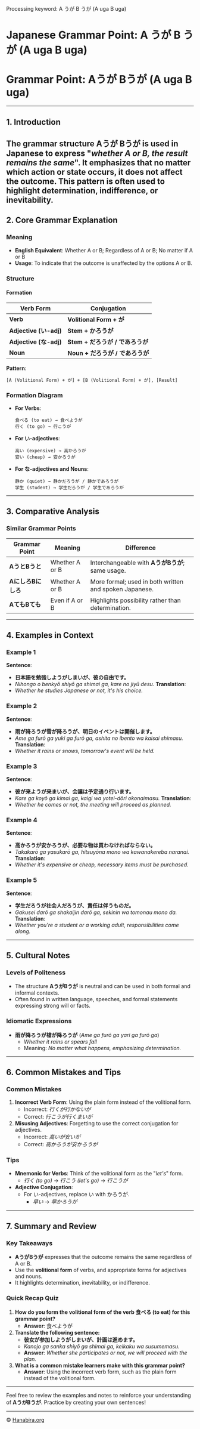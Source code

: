 Processing keyword: A うが B うが (A uga B uga)
# Japanese Grammar Point: A うが B うが (A uga B uga)
# Grammar Point: Aうが Bうが (A uga B uga)

---
## 1. Introduction
The grammar structure **Aうが Bうが** is used in Japanese to express "*whether A or B, the result remains the same*". It emphasizes that no matter which action or state occurs, it does not affect the outcome. This pattern is often used to highlight determination, indifference, or inevitability.
---
## 2. Core Grammar Explanation
### Meaning
- **English Equivalent**: Whether A or B; Regardless of A or B; No matter if A or B
- **Usage**: To indicate that the outcome is unaffected by the options A or B.
### Structure
#### Formation
| Verb Form | Conjugation |
|-----------|-------------|
| **Verb**  | **Volitional Form + が** |
| **Adjective (い-adj)** | **Stem + かろうが** |
| **Adjective (な-adj)** | **Stem + だろうが / であろうが** |
| **Noun** | **Noun + だろうが / であろうが** |
**Pattern**:
```
[A (Volitional Form) + が] + [B (Volitional Form) + が], [Result]
```
### Formation Diagram
- **For Verbs**:
  ```
  食べる (to eat) → 食べようが
  行く (to go) → 行こうが
  ```
- **For い-adjectives**:
  ```
  高い (expensive) → 高かろうが
  安い (cheap) → 安かろうが
  ```
- **For な-adjectives and Nouns**:
  ```
  静か (quiet) → 静かだろうが / 静かであろうが
  学生 (student) → 学生だろうが / 学生であろうが
  ```
---
## 3. Comparative Analysis
### Similar Grammar Points
| Grammar Point | Meaning | Difference |
|---------------|---------|------------|
| **AうとBうと** | Whether A or B | Interchangeable with **AうがBうが**; same usage. |
| **AにしろBにしろ** | Whether A or B | More formal; used in both written and spoken Japanese. |
| **AてもBても** | Even if A or B | Highlights possibility rather than determination. |
---
## 4. Examples in Context
### Example 1
**Sentence**:
- **日本語を勉強しようがしまいが、彼の自由です。**
- *Nihongo o benkyō shiyō ga shimai ga, kare no jiyū desu.*
**Translation**:
- *Whether he studies Japanese or not, it's his choice.*
### Example 2
**Sentence**:
- **雨が降ろうが雪が降ろうが、明日のイベントは開催します。**
- *Ame ga furō ga yuki ga furō ga, ashita no ibento wa kaisai shimasu.*
**Translation**:
- *Whether it rains or snows, tomorrow's event will be held.*
### Example 3
**Sentence**:
- **彼が来ようが来まいが、会議は予定通り行います。**
- *Kare ga koyō ga kimai ga, kaigi wa yotei-dōri okonaimasu.*
**Translation**:
- *Whether he comes or not, the meeting will proceed as planned.*
### Example 4
**Sentence**:
- **高かろうが安かろうが、必要な物は買わなければならない。**
- *Takakarō ga yasukarō ga, hitsuyōna mono wa kawanakereba naranai.*
**Translation**:
- *Whether it's expensive or cheap, necessary items must be purchased.*
### Example 5
**Sentence**:
- **学生だろうが社会人だろうが、責任は伴うものだ。**
- *Gakusei darō ga shakaijin darō ga, sekinin wa tomonau mono da.*
**Translation**:
- *Whether you're a student or a working adult, responsibilities come along.*
---
## 5. Cultural Notes
### Levels of Politeness
- The structure **AうがBうが** is neutral and can be used in both formal and informal contexts.
- Often found in written language, speeches, and formal statements expressing strong will or facts.
### Idiomatic Expressions
- **雨が降ろうが槍が降ろうが** (*Ame ga furō ga yari ga furō ga*)
  - *Whether it rains or spears fall*
  - Meaning: *No matter what happens, emphasizing determination.*
---
## 6. Common Mistakes and Tips
### Common Mistakes
1. **Incorrect Verb Form**: Using the plain form instead of the volitional form.
   - Incorrect: *行くが行かないが*
   - Correct: *行こうが行くまいが*
2. **Misusing Adjectives**: Forgetting to use the correct conjugation for adjectives.
   - Incorrect: *高いが安いが*
   - Correct: *高かろうが安かろうが*
### Tips
- **Mnemonic for Verbs**: Think of the volitional form as the "*let's*" form.
  - *行く (to go)* → *行こう (let's go)* → *行こうが*
- **Adjective Conjugation**:
  - For い-adjectives, replace い with かろうが.
    - *早い* → *早かろうが*
---
## 7. Summary and Review
### Key Takeaways
- **AうがBうが** expresses that the outcome remains the same regardless of A or B.
- Use the **volitional form** of verbs, and appropriate forms for adjectives and nouns.
- It highlights determination, inevitability, or indifference.
### Quick Recap Quiz
1. **How do you form the volitional form of the verb 食べる (to eat) for this grammar point?**
   - **Answer**: 食べようが
2. **Translate the following sentence:**
   - **彼女が参加しようがしまいが、計画は進めます。**
   - *Kanojo ga sanka shiyō ga shimai ga, keikaku wa susumemasu.*
   - **Answer**: *Whether she participates or not, we will proceed with the plan.*
3. **What is a common mistake learners make with this grammar point?**
   - **Answer**: Using the incorrect verb form, such as the plain form instead of the volitional form.
---
Feel free to review the examples and notes to reinforce your understanding of **AうがBうが**. Practice by creating your own sentences!


---

© [Hanabira.org](https://hanabira.org)
